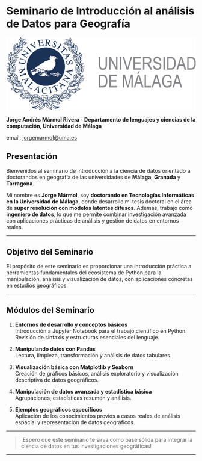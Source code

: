 # Seminario de Introducción al análisis de Datos para Geografía

![Universidad de Málaga](fig/uma.jpeg)

**Jorge Andrés Mármol Rivera - Departamento de lenguajes y ciencias de la computación, Universidad de Málaga**

email: jorgemarmol@uma.es

## Presentación

Bienvenidos al seminario de introducción a la ciencia de datos orientado a doctorandos en geografía de las universidades de **Málaga**, **Granada** y **Tarragona**.

Mi nombre es **Jorge Mármol**, soy **doctorando en Tecnologías Informáticas en la Universidad de Málaga**, donde desarrollo mi tesis doctoral en el área de **super resolución con modelos latentes difusos**. Además, trabajo como **ingeniero de datos**, lo que me permite combinar investigación avanzada con aplicaciones prácticas de análisis y gestión de datos en entornos reales.

---

## Objetivo del Seminario

El propósito de este seminario es proporcionar una introducción práctica a herramientas fundamentales del ecosistema de Python para la manipulación, análisis y visualización de datos, con aplicaciones concretas en estudios geográficos.

---

## Módulos del Seminario

1. **Entornos de desarrollo y conceptos básicos**  
   Introducción a Jupyter Notebook  para el trabajo científico en Python. Revisión de sintaxis y estructuras esenciales del lenguaje.

2. **Manipulando datos con Pandas**  
   Lectura, limpieza, transformación y análisis de datos tabulares.

3. **Visualización básica con Matplotlib y Seaborn**  
   Creación de gráficos básicos, análisis exploratorio y visualización descriptiva de datos geográficos.

4. **Manipulación de datos avanzada y estadística básica**  
   Agrupaciones, estadísticas resumen y análisis.

5. **Ejemplos geográficos específicos**  
   Aplicación de los conocimientos previos a casos reales de análisis espacial y representación de datos geográficos.

---

> ¡Espero que este seminario te sirva como base sólida para integrar la ciencia de datos en tus investigaciones geográficas!

---

